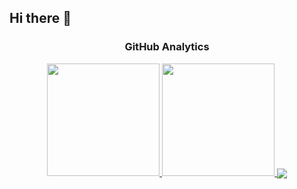 ## Hi there 👋

<h3 align="center">GitHub Analytics</h3>
<p align="center">
<a href="https://github.com/haikalnuril">
  <img height="180em" src="https://github-readme-stats-eight-theta.vercel.app/api?username=haikalnuril&show_icons=true&theme=algolia&include_all_commits=true&count_private=true"/>
  <img height="180em" src="https://github-readme-stats-eight-theta.vercel.app/api/top-langs/?username=haikalnuril&layout=compact&langs_count=8&theme=algolia"/>
</a>
<img align="center" src="https://github-readme-streak-stats.herokuapp.com?user=haikalnuril&theme=tokyonight&date_format=j%20M%5B%20Y%5D">
</p>
